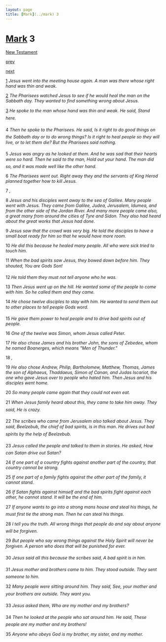 ```yaml
---
layout: page
title: [Mark](../mark) 3
---
```


# [Mark](../mark) 3

[New Testament](/new-testament)


[prev](mark-2.html)


[next](mark-4.html)

[1](https://reddit.com/75o4uk) _Jesus went into the meeting house again. A man was there whose right hand was thin and weak._

[2](https://reddit.com/75o4un) _The Pharisees watched Jesus to see if he would heal the man on the Sabbath day. They wanted to find something wrong about Jesus._

[3](https://reddit.com/75o4uo) _He spoke to the man whose hand was thin and weak. He said, Stand here._

4 _Then he spoke to the Pharisees. He said, Is it right to do good things on the Sabbath day or to do wrong things? Is it right to heal people so they will live, or to let them die? But the Pharisees said nothing._

5 _Jesus was angry as he looked at them. And he was sad that their hearts were so hard.  Then he said to the man, Hold out your hand. The man did so, and it was made well like the other hand._

6 _The Pharisees went out. Right away they and the servants of King Herod planned together how to kill Jesus._

7 _,_

8 _Jesus and his disciples went away to the sea of Galilee. Many people went with Jesus.  They came from Galilee, Judea, Jerusalem, Idumea, and from the other side of the Jordan River. And many more people came also, a great many from around the cities of Tyre and Sidon. They also had heard about the great works that Jesus had done._

9 _Jesus saw that the crowd was very big. He told the disciples to have a small boat ready for him so that he would have more room._

10 _He did this because he healed many people. All who were sick tried to touch him._

11 _When the bad spirits saw Jesus, they bowed down before him. They shouted, You are Gods Son!_

12 _He told them they must not tell anyone who he was._

13 _Then Jesus went up on the hill. He wanted some of the people to come with him. So he called them and they came._

14 _He chose twelve disciples to stay with him. He wanted to send them out to other places to tell people Gods word._

15 _He gave them power to heal people and to drive bad spirits out of people._

16 _One of the twelve was Simon, whom Jesus called Peter._

17 _He also chose James and his brother John, the sons of Zebedee, whom he named Boanerges, which means "Men of Thunder."_

18 _,_

19 _He also chose Andrew, Philip, Bartholomew, Matthew, Thomas, James the son of Alphaeus, Thaddaeus, Simon of Canan, and Judas Iscariot, the one who gave Jesus over to people who hated him. Then Jesus and his disciples went home._

20 _So many people came again that they could not even eat._

21 _When Jesus family heard about this, they came to take him away. They said, He is crazy._

22 _The scribes who came from Jerusalem also talked about Jesus. They said, Beelzebub,  the chief of bad spirits, is in this man. He drives out bad spirits by the help of Beelzebub._

23 _Jesus called the people and talked to them in stories. He asked, How can Satan drive out Satan?_

24 _If one part of a country fights against another part of the country, that country cannot be strong._

25 _If one part of a family fights against the other part of the family, it cannot stand._

26 _If Satan fights against himself and the bad spirits fight against each other, he cannot stand.  It will be the end of him._

27 _If anyone wants to go into a strong mans house and steal his things, he must first tie the strong man. Then he can steal his things._

28 _I tell you the truth. All wrong things that people do and say about anyone will be forgiven._

29 _But people who say wrong things against the Holy Spirit will never be forgiven. A person who does that will be punished for ever._

30 _Jesus said all this because the scribes said, A bad spirit is in him._

31 _Jesus mother and brothers came to him. They stood outside. They sent someone to him._

32 _Many people were sitting around him. They said, See, your mother and your brothers are outside. They want you._

33 _Jesus asked them, Who are my mother and my brothers?_

34 _Then he looked at the people who sat around him. He said, These people are my mother and my brothers!_

35 _Anyone who obeys God is my brother, my sister, and my mother._

